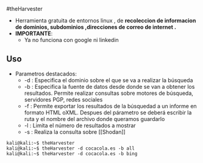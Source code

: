 #theHarvester
* Herramienta gratuita de entornos linux , de **recoleccion de informacion de dominios, subdominios ,direcciones de correo de internet .**
* **IMPORTANTE**: 
	* Ya no funciona con google ni linkedin


## Uso
* Parametros destacados:
	* -d : Especifica el dominio sobre el que se va a realizar la búsqueda
	* -b : Especifica la fuente de datos desde donde se van a obtener los resultados. 
		Permite realizar  consultas sobre motores de búsqueda, servidores PGP, redes sociales  
	* -f : Permite exportar los resultados de la búsquedad a un informe en formato HTML oXML. Despues del párametro se deberá escribir la ruta y el nombre del archivo donde queramos guardarlo
	*  -l : Limita el número de resultados a mostrar 
	* -s : Realiza la consulta sobre [[Shodan]]


```console
kali@kali:~$ theHarvester
kali@kali:~$ theHarvester -d cocacola.es -b all
kali@kali:~$ theHarvester -d cocacola.es -b bing

```
